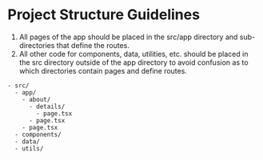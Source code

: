 # Project Structure Guidelines

1. All pages of the app should be placed in the src/app directory and sub-directories that define the routes.
2. All other code for components, data, utilities, etc. should be placed in the src directory outside of the app directory to avoid confusion as to which directories contain pages and define routes.

```
- src/
  - app/
    - about/
      - details/
        - page.tsx
      - page.tsx
    - page.tsx
  - components/
  - data/
  - utils/
```
